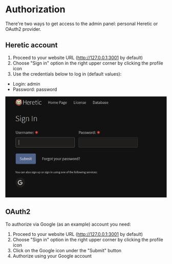 # Authorization

There're two ways to get access to the admin panel: personal Heretic or OAuth2 provider.

## Heretic account

1. Proceed to your website URL (http://127.0.0.1:3001 by default)
2. Choose "Sign in" option in the right upper corner by clicking the profile icon
3. Use the credentials below to log in (default values):
+ Login: admin
+ Password: password

![Alt text](./images/authorization.png)

## OAuth2

To authorize via Google (as an example) account you need:

1. Proceed to your website URL (http://127.0.0.1:3001 by default)
2. Choose "Sign in" option in the right upper corner by clicking the profile icon
3. Click on the Google icon under the "Submit" button
4. Authorize using your Google account
